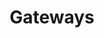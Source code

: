 ---
title: Gateways
description: How to use Gateways to integrate ISDN or Analog technologies such as fax and ISDN connections. 
icon: "fa fa-hdd"
type : "pages"
weight : 7
---